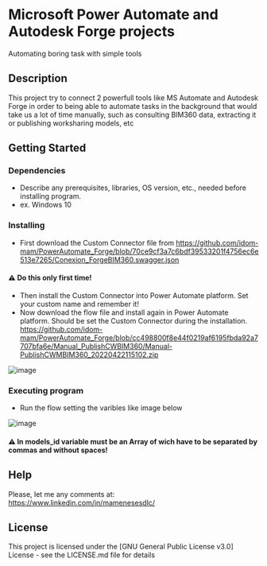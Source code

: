 # Microsoft Power Automate and Autodesk Forge projects

Automating boring task with simple tools

## Description

This project try to connect 2 powerfull tools like MS Automate and Autodesk Forge in order to being able to automate tasks in the background that would take us a lot of time manually, such as consulting BIM360 data, extracting it or publishing worksharing models, etc

## Getting Started

### Dependencies

* Describe any prerequisites, libraries, OS version, etc., needed before installing program.
* ex. Windows 10

### Installing

* First download the Custom Connector file from https://github.com/idom-mam/PowerAutomate_Forge/blob/70ce9cf3a7c6bdf39533201f4756ec6e513e7265/Conexion_ForgeBIM360.swagger.json
#### ⚠️ Do this only first time!
* Then install the Custom Connector into Power Automate platform. Set your custom name and remember it!
* Now download the flow file and install again in Power Automate platform. Should be set the Custom Connector during the installation. 
https://github.com/idom-mam/PowerAutomate_Forge/blob/cc498800f8e44f0219af6195fbda92a7707bfa6e/Manual_PublishCWBIM360/Manual-PublishCWMBIM360_20220422115102.zip

![image](https://user-images.githubusercontent.com/69762389/164714832-a7f52ccc-d5ec-4f40-b354-940ce45f008e.png)

### Executing program

* Run the flow setting the varibles like image below



![image](https://user-images.githubusercontent.com/69762389/164712736-789a9330-7ef4-4be2-9a77-18f7a3d605ab.png)


#### ⚠️ In models_id variable must be an Array of wich have to be separated by commas and without spaces!

## Help

Please, let me any comments at: https://www.linkedin.com/in/mamenesesdlc/

## License

This project is licensed under the [GNU General Public License v3.0] License - see the LICENSE.md file for details


